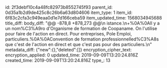 id: 2f3debf10c4a48fc82973b8552745f93
parent_id: 0d35a1b2d9de425c8c26b6a63d804606
item_type: 1
item_id: 6f83c2cfa3c949eaa0d1e7d166ceba59
item_updated_time: 1568034945688
title_diff: 
body_diff: "@@ -878,8 +878,273 @@\n istance.\n+%0A%0AIl y a un nom%C3%A9ro d'Organisme de formation de Coopaname. On l'utilise pour faire de l'action en direct. Pour entreprises, Pole Emploi, particuliers.%0A%0AConvention de formation professionnelled%C3%A8s que c'est de l'action en direct et que c'est pas pour des particuliers.\n"
metadata_diff: {"new":{},"deleted":[]}
encryption_cipher_text: 
encryption_applied: 0
updated_time: 2019-09-09T13:20:24.816Z
created_time: 2019-09-09T13:20:24.816Z
type_: 13